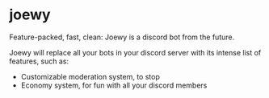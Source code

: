# joewy

Feature-packed, fast, clean: Joewy is a discord bot from the future. 

Joewy will replace all your bots in your discord server with its intense list of features, such as:
- Customizable moderation system, to stop 
- Economy system, for fun with all your discord members
